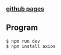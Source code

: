 ### [github pages](https://yojulab.github.io/project_yojulab_front/)


## Program
```
$ npm run dev
$ npm install axios
```
